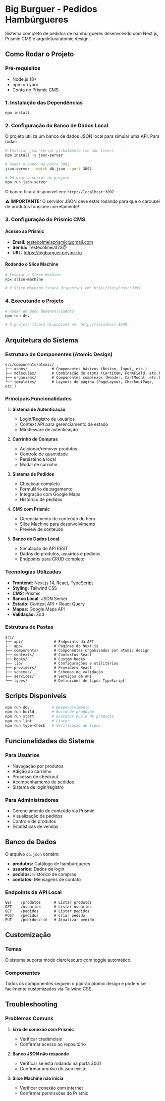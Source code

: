 # Big Burguer - Pedidos Hambúrgueres

Sistema completo de pedidos de hambúrgueres desenvolvido com Next.js, Prismic CMS e arquitetura atomic design.

## Como Rodar o Projeto

### Pré-requisitos

- Node.js 18+
- npm ou yarn
- Conta no Prismic CMS

### 1. Instalação das Dependências

```bash
npm install
```

### 2. Configuração do Banco de Dados Local

O projeto utiliza um banco de dados JSON local para simular uma API. Para rodar:

```bash
# Instalar json-server globalmente (se não tiver)
npm install -g json-server

# Rodar o banco na porta 3002
json-server --watch db.json --port 3002

# OU usar o script do projeto
npm run json-server
```

O banco ficará disponível em: `http://localhost:3002`

**⚠️ IMPORTANTE:** O servidor JSON deve estar rodando para que o carousel de produtos funcione corretamente!

### 3. Configuração do Prismic CMS

#### Acesso ao Prismic

- **Email:** testecolmeiaprismic@gmail.com
- **Senha:** Testecolmeia123@
- **URL:** https://bigburguer.prismic.io

#### Rodando o Slice Machine

```bash
# Iniciar o Slice Machine
npx slice-machine

# O Slice Machine ficará disponível em: http://localhost:9999
```

### 4. Executando o Projeto

```bash
# Rodar em modo desenvolvimento
npm run dev

# O projeto ficará disponível em: http://localhost:3000
```

## Arquitetura do Sistema

### Estrutura de Componentes (Atomic Design)

```
src/components/atomic/
├── atoms/           # Componentes básicos (Button, Input, etc.)
├── molecules/       # Combinação de atoms (CartItem, FormField, etc.)
├── organisms/       # Componentes complexos (Header, CartModal, etc.)
└── templates/       # Layouts de página (PageLayout, CheckoutPage, etc.)
```

### Principais Funcionalidades

1. **Sistema de Autenticação**
   - Login/Registro de usuários
   - Context API para gerenciamento de estado
   - Middleware de autenticação

2. **Carrinho de Compras**
   - Adicionar/remover produtos
   - Controle de quantidade
   - Persistência local
   - Modal de carrinho

3. **Sistema de Pedidos**
   - Checkout completo
   - Formulário de pagamento
   - Integração com Google Maps
   - Histórico de pedidos

4. **CMS com Prismic**
   - Gerenciamento de conteúdo do hero
   - Slice Machine para desenvolvimento
   - Preview de conteúdo

5. **Banco de Dados Local**
   - Simulação de API REST
   - Dados de produtos, usuários e pedidos
   - Endpoints para CRUD completo

### Tecnologias Utilizadas

- **Frontend:** Next.js 14, React, TypeScript
- **Styling:** Tailwind CSS
- **CMS:** Prismic
- **Banco Local:** JSON Server
- **Estado:** Context API + React Query
- **Mapas:** Google Maps API
- **Validação:** Zod

### Estrutura de Pastas

```
src/
├── api/              # Endpoints da API
├── app/              # Páginas do Next.js
├── components/       # Componentes organizados por atomic design
├── contexts/         # Contextos React
├── hooks/            # Custom hooks
├── lib/              # Configurações e utilitários
├── providers/        # Providers React
├── schemas/          # Schemas de validação
├── services/         # Serviços de API
└── types/            # Definições de tipos TypeScript
```

## Scripts Disponíveis

```bash
npm run dev          # Desenvolvimento
npm run build        # Build de produção
npm run start        # Executar build de produção
npm run lint         # Linter
npm run type-check   # Verificação de tipos
```

## Funcionalidades do Sistema

### Para Usuários

- Navegação por produtos
- Adição ao carrinho
- Processo de checkout
- Acompanhamento de pedidos
- Sistema de login/registro

### Para Administradores

- Gerenciamento de conteúdo via Prismic
- Visualização de pedidos
- Controle de produtos
- Estatísticas de vendas

## Banco de Dados

O arquivo `db.json` contém:

- **produtos:** Catálogo de hambúrgueres
- **usuarios:** Dados de login
- **pedidos:** Histórico de compras
- **contatos:** Mensagens de contato

### Endpoints da API Local

```
GET    /produtos      # Listar produtos
GET    /usuarios      # Listar usuários
GET    /pedidos       # Listar pedidos
POST   /pedidos       # Criar pedido
PUT    /pedidos/:id   # Atualizar pedido
```

## Customização

### Temas

O sistema suporta modo claro/escuro com toggle automático.

### Componentes

Todos os componentes seguem o padrão atomic design e podem ser facilmente customizados via Tailwind CSS.

## Troubleshooting

### Problemas Comuns

1. **Erro de conexão com Prismic**
   - Verificar credenciais
   - Confirmar acesso ao repositório

2. **Banco JSON não responde**
   - Verificar se está rodando na porta 3001
   - Confirmar arquivo db.json existe

3. **Slice Machine não inicia**
   - Verificar conexão com internet
   - Confirmar permissões do Prismic
